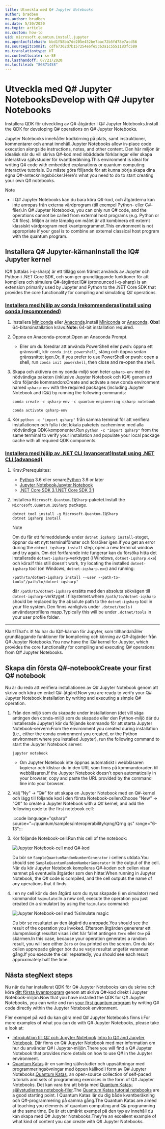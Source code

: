```yaml
---
title: Utveckla med Q# Jupyter Notebooks
author: bradben
ms.author: bradben
ms.date: 5/30/2020
ms.topic: article
ms.custom: how-to
uid: microsoft.quantum.install.jupyter
ms.openlocfilehash: bbd1f58ba7de205e452be7bac72b5fd78e7acd56
ms.sourcegitcommit: cdf67362d7b157254e6fe5c63a1c5551183fc589
ms.translationtype: HT
ms.contentlocale: sv-SE
ms.lasthandoff: 07/21/2020
ms.locfileid: "86871458"
---
```

# <a name="develop-with-q-jupyter-notebooks"></a><span data-ttu-id="93f6c-102">Utveckla med Q# Jupyter Notebooks</span><span class="sxs-lookup"><span data-stu-id="93f6c-102">Develop with Q# Jupyter Notebooks</span></span>

<span data-ttu-id="93f6c-103">Installera QDK för utveckling av Q#-åtgärder i Q# Jupyter Notebooks.</span><span class="sxs-lookup"><span data-stu-id="93f6c-103">Install the QDK for developing Q# operations on Q# Jupyter Notebooks.</span></span>

<span data-ttu-id="93f6c-104">Jupyter Notebooks innehåller kodkörning på plats, samt instruktioner, kommentarer och annat innehåll.</span><span class="sxs-lookup"><span data-stu-id="93f6c-104">Jupyter Notebooks allow in-place code execution alongside instructions, notes, and other content.</span></span> <span data-ttu-id="93f6c-105">Den här miljön är idealisk när du vill skriva Q#-kod med inbäddade förklaringar eller skapa interaktiva självstudier för kvantberäkning.</span><span class="sxs-lookup"><span data-stu-id="93f6c-105">This environment is ideal for writing Q# code with embedded explanations or quantum computing interactive tutorials.</span></span> <span data-ttu-id="93f6c-106">Du måste göra följande för att kunna börja skapa dina egna Q#-anteckningsböcker.</span><span class="sxs-lookup"><span data-stu-id="93f6c-106">Here's what you need to do to start creating your own Q# notebooks.</span></span>

> [!NOTE]
> * <span data-ttu-id="93f6c-107">I Q# Jupyter Notebooks kan du bara köra Q#-kod, och åtgärderna kan inte anropas från externa värdprogram (till exempel Python- eller C#-filer).</span><span class="sxs-lookup"><span data-stu-id="93f6c-107">In Q# Jupyter Notebooks, you can only run Q# code, and the operations cannot be called from external host programs (e.g. Python or C# files).</span></span> <span data-ttu-id="93f6c-108">Miljön är inte lämplig om målet är att kombinera ett externt klassiskt värdprogram med kvantprogrammet.</span><span class="sxs-lookup"><span data-stu-id="93f6c-108">This environment is not appropriate if your goal is to combine an external classical host program with the quantum program.</span></span>

## <a name="install-the-iq-jupyter-kernel"></a><span data-ttu-id="93f6c-109">Installera Q# Jupyter-kärnan</span><span class="sxs-lookup"><span data-stu-id="93f6c-109">Install the IQ# Jupyter kernel</span></span>

<span data-ttu-id="93f6c-110">IQ# (uttalas i-q-sharp) är ett tillägg som främst används av Jupyter och Python i .NET Core SDK, och som ger grundläggande funktioner för att kompilera och simulera Q#-åtgärder.</span><span class="sxs-lookup"><span data-stu-id="93f6c-110">IQ# (pronounced i-q-sharp) is an extension primarily used by Jupyter and Python to the .NET Core SDK that provides the core functionality for compiling and simulating Q# operations.</span></span>

### <a name="install-using-conda-recommended"></a>[<span data-ttu-id="93f6c-111">Installera med hjälp av conda (rekommenderas)</span><span class="sxs-lookup"><span data-stu-id="93f6c-111">Install using conda (recommended)</span></span>](#tab/tabid-conda)

1. <span data-ttu-id="93f6c-112">Installera [Miniconda](https://docs.conda.io/en/latest/miniconda.html) eller [Anaconda](https://www.anaconda.com/products/individual#Downloads).</span><span class="sxs-lookup"><span data-stu-id="93f6c-112">Install [Miniconda](https://docs.conda.io/en/latest/miniconda.html) or [Anaconda](https://www.anaconda.com/products/individual#Downloads).</span></span> <span data-ttu-id="93f6c-113">**Obs!** 64-bitarsinstallation krävs.</span><span class="sxs-lookup"><span data-stu-id="93f6c-113">**Note:** 64-bit installation required.</span></span>

1. <span data-ttu-id="93f6c-114">Öppna en Anaconda-prompt.</span><span class="sxs-lookup"><span data-stu-id="93f6c-114">Open an Anaconda Prompt.</span></span>

   - <span data-ttu-id="93f6c-115">Eller om du föredrar att använda PowerShell eller pwsh: öppna ett gränssnitt, kör `conda init powershell`, stäng och öppna sedan gränssnittet igen.</span><span class="sxs-lookup"><span data-stu-id="93f6c-115">Or, if you prefer to use PowerShell or pwsh: open a shell, run `conda init powershell`, then close and re-open the shell.</span></span>

1. <span data-ttu-id="93f6c-116">Skapa och aktivera en ny conda-miljö som heter `qsharp-env` med de nödvändiga paketen (inklusive Jupyter Notebook och IQ#) genom att köra följande kommandon:</span><span class="sxs-lookup"><span data-stu-id="93f6c-116">Create and activate a new conda environment named `qsharp-env` with the required packages (including Jupyter Notebook and IQ#) by running the following commands:</span></span>

    ```
    conda create -n qsharp-env -c quantum-engineering qsharp notebook

    conda activate qsharp-env
    ```

1. <span data-ttu-id="93f6c-117">Kör `python -c "import qsharp"` från samma terminal för att verifiera installationen och fylla i det lokala paketets cacheminne med alla nödvändiga QDK-komponenter.</span><span class="sxs-lookup"><span data-stu-id="93f6c-117">Run `python -c "import qsharp"` from the same terminal to verify your installation and populate your local package cache with all required QDK components.</span></span>

### <a name="install-using-net-cli-advanced"></a>[<span data-ttu-id="93f6c-118">Installera med hjälp av .NET CLI (avancerat)</span><span class="sxs-lookup"><span data-stu-id="93f6c-118">Install using .NET CLI (advanced)</span></span>](#tab/tabid-dotnetcli)

1. <span data-ttu-id="93f6c-119">Krav:</span><span class="sxs-lookup"><span data-stu-id="93f6c-119">Prerequisites:</span></span>

    - <span data-ttu-id="93f6c-120">[Python](https://www.python.org/downloads/) 3.6 eller senare</span><span class="sxs-lookup"><span data-stu-id="93f6c-120">[Python](https://www.python.org/downloads/) 3.6 or later</span></span>
    - [<span data-ttu-id="93f6c-121">Jupyter Notebook</span><span class="sxs-lookup"><span data-stu-id="93f6c-121">Jupyter Notebook</span></span>](https://jupyter.readthedocs.io/en/latest/install.html)
    - [<span data-ttu-id="93f6c-122">.NET Core SDK 3.1</span><span class="sxs-lookup"><span data-stu-id="93f6c-122">.NET Core SDK 3.1</span></span>](https://dotnet.microsoft.com/download/dotnet-core/3.1)

1. <span data-ttu-id="93f6c-123">Installera `Microsoft.Quantum.IQSharp`-paketet.</span><span class="sxs-lookup"><span data-stu-id="93f6c-123">Install the `Microsoft.Quantum.IQSharp` package.</span></span>

    ```dotnetcli
    dotnet tool install -g Microsoft.Quantum.IQSharp
    dotnet iqsharp install
    ```

    > [!NOTE]
    > <span data-ttu-id="93f6c-124">Om du får ett felmeddelande under `dotnet iqsharp install`-steget, öppnar du ett nytt terminalfönster och försöker igen.</span><span class="sxs-lookup"><span data-stu-id="93f6c-124">If you get an error during the `dotnet iqsharp install` step, open a new terminal window and try again.</span></span>
    > <span data-ttu-id="93f6c-125">Om det fortfarande inte fungerar kan du försöka hitta det installerade `dotnet-iqsharp`-verktyget (i Windows, `dotnet-iqsharp.exe`) och köra:</span><span class="sxs-lookup"><span data-stu-id="93f6c-125">If this still doesn't work, try locating the installed `dotnet-iqsharp` tool (on Windows, `dotnet-iqsharp.exe`) and running:</span></span>
    > ```
    > /path/to/dotnet-iqsharp install --user --path-to-tool="/path/to/dotnet-iqsharp"
    > ```
    > <span data-ttu-id="93f6c-126">där `/path/to/dotnet-iqsharp` ersätts med den absoluta sökvägen till `dotnet-iqsharp`-verktyget i filsystemet.</span><span class="sxs-lookup"><span data-stu-id="93f6c-126">where `/path/to/dotnet-iqsharp` should be replaced by the absolute path to the `dotnet-iqsharp` tool in your file system.</span></span>
    > <span data-ttu-id="93f6c-127">Den finns vanligtvis under `.dotnet/tools` i användarprofilens mapp.</span><span class="sxs-lookup"><span data-stu-id="93f6c-127">Typically this will be under `.dotnet/tools` in your user profile folder.</span></span>
    
***

<span data-ttu-id="93f6c-128">Klart!</span><span class="sxs-lookup"><span data-stu-id="93f6c-128">That's it!</span></span> <span data-ttu-id="93f6c-129">Nu har du IQ#-kärnan för Jupyter, som tillhandahåller grundläggande funktioner för kompilering och körning av Q#-åtgärder från Q# Jupyter Notebooks.</span><span class="sxs-lookup"><span data-stu-id="93f6c-129">You now have the IQ# kernel for Jupyter, which provides the core functionality for compiling and executing Q# operations from Q# Jupyter Notebooks.</span></span>

## <a name="create-your-first-q-notebook"></a><span data-ttu-id="93f6c-130">Skapa din första Q#-notebook</span><span class="sxs-lookup"><span data-stu-id="93f6c-130">Create your first Q# notebook</span></span>

<span data-ttu-id="93f6c-131">Nu är du redo att verifiera installationen av Q# Jupyter Notebook genom att skriva och köra en enkel Q#-åtgärd.</span><span class="sxs-lookup"><span data-stu-id="93f6c-131">Now you are ready to verify your Q# Jupyter Notebook installation by writing and executing a simple Q# operation.</span></span>

1. <span data-ttu-id="93f6c-132">Från den miljö som du skapade under installationen (det vill säga antingen den conda-miljö som du skapade eller den Python-miljö där du installerade Jupyter) kör du följande kommando för att starta Jupyter Notebook-servern:</span><span class="sxs-lookup"><span data-stu-id="93f6c-132">From the environment you created during installation (i.e., either the conda environment you created, or the Python environment where you installed Jupyter), run the following command to start the Jupyter Notebook server:</span></span>

    ```
    jupyter notebook
    ```

    - <span data-ttu-id="93f6c-133">Om Jupyter Notebook inte öppnas automatiskt i webbläsaren kopierar och klistrar du in den URL som finns på kommandoraden till webbläsaren.</span><span class="sxs-lookup"><span data-stu-id="93f6c-133">If the Jupyter Notebook doesn't open automatically in your browser, copy and paste the URL provided by the command line into your browser.</span></span>

1. <span data-ttu-id="93f6c-134">Välj ”Ny” → ”Q#” för att skapa en Jupyter Notebook med en Q#-kernel och lägg till följande kod i den första Notebook-cellen:</span><span class="sxs-lookup"><span data-stu-id="93f6c-134">Choose "New" → "Q#" to create a Jupyter Notebook with a Q# kernel, and add the following code to the first notebook cell:</span></span>

    :::code language="qsharp" source="~/quantum/samples/interoperability/qrng/Qrng.qs" range="6-13":::

1. <span data-ttu-id="93f6c-135">Kör följande Notebook-cell:</span><span class="sxs-lookup"><span data-stu-id="93f6c-135">Run this cell of the notebook:</span></span>

    ![Jupyter Notebook-cell med Q#-kod](~/media/install-guide-jupyter.png)

    <span data-ttu-id="93f6c-137">Du bör se `SampleQuantumRandomNumberGenerator` i cellens utdata.</span><span class="sxs-lookup"><span data-stu-id="93f6c-137">You should see `SampleQuantumRandomNumberGenerator` in the output of the cell.</span></span> <span data-ttu-id="93f6c-138">När du kör Jupyter Notebook kompileras Q#-koden och cellen visar namnet på eventuella åtgärder som den hittar.</span><span class="sxs-lookup"><span data-stu-id="93f6c-138">When running in Jupyter Notebook, the Q# code is compiled, and the cell outputs the name of any operations that it finds.</span></span>

1. <span data-ttu-id="93f6c-139">I en ny cell kör du den åtgärd som du nyss skapade (i en simulator) med kommandot `%simulate`:</span><span class="sxs-lookup"><span data-stu-id="93f6c-139">In a new cell, execute the operation you just created (in a simulator) by using the `%simulate` command:</span></span>

    ![Jupyter Notebook-cell med %simulate magic](~/media/install-guide-jupyter-simulate.png)

    <span data-ttu-id="93f6c-141">Du bör se resultatet av den åtgärd du anropade.</span><span class="sxs-lookup"><span data-stu-id="93f6c-141">You should see the result of the operation you invoked.</span></span> <span data-ttu-id="93f6c-142">Eftersom åtgärden genererar ett slumpmässigt resultat visas i det här fallet antingen `Zero` eller `One` på skärmen.</span><span class="sxs-lookup"><span data-stu-id="93f6c-142">In this case, because your operation generates a random result, you will see either `Zero` or `One` printed on the screen.</span></span> <span data-ttu-id="93f6c-143">Om du kör cellen upprepade gånger bör du se varje resultat ungefär varannan gång.</span><span class="sxs-lookup"><span data-stu-id="93f6c-143">If you execute the cell repeatedly, you should see each result approximately half the time.</span></span>

## <a name="next-steps"></a><span data-ttu-id="93f6c-144">Nästa steg</span><span class="sxs-lookup"><span data-stu-id="93f6c-144">Next steps</span></span>

<span data-ttu-id="93f6c-145">Nu när du har installerat QDK för Q# Jupyter Notebooks kan du skriva och köra [ditt första kvantprogram](xref:microsoft.quantum.quickstarts.qrng) genom att skriva Q#-kod direkt i Jupyter Notebook-miljön.</span><span class="sxs-lookup"><span data-stu-id="93f6c-145">Now that you have installed the QDK for Q# Jupyter Notebooks, you can write and run [your first quantum program](xref:microsoft.quantum.quickstarts.qrng) by writing Q# code directly within the Jupyter Notebook environment.</span></span>

<span data-ttu-id="93f6c-146">Fler exempel på vad du kan göra med Q# Jupyter Notebooks finns i:</span><span class="sxs-lookup"><span data-stu-id="93f6c-146">For more examples of what you can do with Q# Jupyter Notebooks, please take a look at:</span></span>

- <span data-ttu-id="93f6c-147">[Introduktion till Q# och Jupyter Notebook](https://docs.microsoft.com/samples/microsoft/quantum/intro-to-qsharp-jupyter/).</span><span class="sxs-lookup"><span data-stu-id="93f6c-147">[Intro to Q# and Jupyter Notebook](https://docs.microsoft.com/samples/microsoft/quantum/intro-to-qsharp-jupyter/).</span></span> <span data-ttu-id="93f6c-148">Där finns en Q# Jupyter Notebook med mer information om hur du använder Q# i Jupyter-miljön.</span><span class="sxs-lookup"><span data-stu-id="93f6c-148">There you will find a Q# Jupyter Notebook that provides more details on how to use Q# in the Jupyter environment.</span></span>
- <span data-ttu-id="93f6c-149">[Quantum Katas](xref:microsoft.quantum.overview.katas) är en samling självstudier och uppsättningar med programmeringsövningar med öppen källkod i form av Q# Jupyter Notebooks.</span><span class="sxs-lookup"><span data-stu-id="93f6c-149">[Quantum Katas](xref:microsoft.quantum.overview.katas), an open-source collection of self-paced tutorials and sets of programming exercises in the form of Q# Jupyter Notebooks.</span></span> <span data-ttu-id="93f6c-150">Det kan vara bra att börja med [Quantum Katas-självstudiernas notebook-filer](https://github.com/microsoft/QuantumKatas#tutorial-topics).</span><span class="sxs-lookup"><span data-stu-id="93f6c-150">The [Quantum Katas tutorial notebooks](https://github.com/microsoft/QuantumKatas#tutorial-topics) are a good starting point.</span></span> <span data-ttu-id="93f6c-151">I Quantum Katas lär du dig både kvantberäkning och Q#-programmering på samma gång.</span><span class="sxs-lookup"><span data-stu-id="93f6c-151">The Quantum Katas are aimed at teaching you elements of quantum computing and Q# programming at the same time.</span></span> <span data-ttu-id="93f6c-152">De är ett utmärkt exempel på den typ av innehåll du kan skapa med Q# Jupyter Notebooks.</span><span class="sxs-lookup"><span data-stu-id="93f6c-152">They're an excellent example of what kind of content you can create with Q# Jupyter Notebooks.</span></span>
